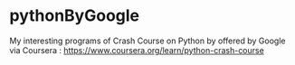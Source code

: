 # pythonByGoogle
My interesting programs of Crash Course on Python by offered by Google via Coursera : https://www.coursera.org/learn/python-crash-course
